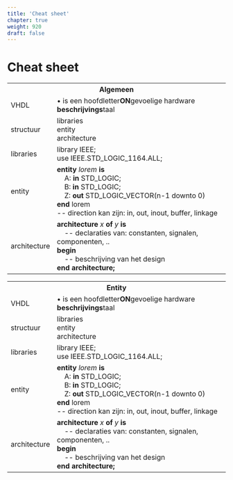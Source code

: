 ```yaml
---
title: 'Cheat sheet'
chapter: true
weight: 920
draft: false
---
```


# Cheat sheet

<table>
<tr><th colspan=2>Algemeen</th></tr>
<tr>
    <td>VHDL</td>
    <td>&bull; is een hoofdletter<b>ON</b>gevoelige hardware <b>beschrijvings</b>taal</td>
</tr>

<tr>
    <td>structuur</td>
    <td>libraries<br/>entity<br/>architecture</td>
</tr>

<tr>
    <td>libraries</td>
    <td>
        library IEEE;<br/>
        use IEEE.STD_LOGIC_1164.ALL;<br/>
    </td>
</tr>

<tr>
    <td>entity</td>
    <td><b>entity</b> <i>lorem</i> <b>is</b><br/>
    &nbsp; &nbsp; A: <b>in</b> STD_LOGIC;<br/>
    &nbsp; &nbsp; B: <b>in</b> STD_LOGIC;<br/>
    &nbsp; &nbsp; Z: <b>out</b> STD_LOGIC_VECTOR(n-1 downto 0)<br/>
    <b>end</b> lorem<br/>
    -- direction kan zijn: in, out, inout, buffer, linkage
    </td>
</tr>

<tr>
    <td>architecture</td>
    <td>
        <b>architecture</b> <i>x</i> <b>of</b> <i>y</i> <b>is</b><br/>
        &nbsp; &nbsp; -- declaraties van: constanten, signalen, componenten, ..<br/>
        <b>begin</b><br/>
        &nbsp; &nbsp; -- beschrijving van het design<br/>
        <b>end architecture;</b><br/>
    </td>
</tr>

</table>


<table>
<tr><th colspan=2>Entity</th></tr>
<tr>
    <td>VHDL</td>
    <td>&bull; is een hoofdletter<b>ON</b>gevoelige hardware <b>beschrijvings</b>taal</td>
</tr>

<tr>
    <td>structuur</td>
    <td>libraries<br/>entity<br/>architecture</td>
</tr>

<tr>
    <td>libraries</td>
    <td>
        library IEEE;<br/>
        use IEEE.STD_LOGIC_1164.ALL;<br/>
    </td>
</tr>

<tr>
    <td>entity</td>
    <td><b>entity</b> <i>lorem</i> <b>is</b><br/>
    &nbsp; &nbsp; A: <b>in</b> STD_LOGIC;<br/>
    &nbsp; &nbsp; B: <b>in</b> STD_LOGIC;<br/>
    &nbsp; &nbsp; Z: <b>out</b> STD_LOGIC_VECTOR(n-1 downto 0)<br/>
    <b>end</b> lorem<br/>
    -- direction kan zijn: in, out, inout, buffer, linkage
    </td>
</tr>

<tr>
    <td>architecture</td>
    <td>
        <b>architecture</b> <i>x</i> <b>of</b> <i>y</i> <b>is</b><br/>
        &nbsp; &nbsp; -- declaraties van: constanten, signalen, componenten, ..<br/>
        <b>begin</b><br/>
        &nbsp; &nbsp; -- beschrijving van het design<br/>
        <b>end architecture;</b><br/>
    </td>
</tr>

</table>